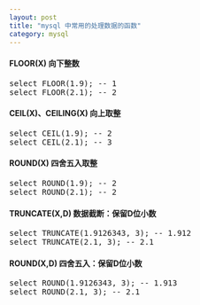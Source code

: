 ```yaml
---
layout: post
title: "mysql 中常用的处理数据的函数"
category: mysql 
---
```


#### FLOOR(X) 向下整数
<pre>
select FLOOR(1.9); -- 1
select FLOOR(2.1); -- 2
</pre>
#### CEIL(X)、CEILING(X) 向上取整
<pre>
select CEIL(1.9); -- 2
select CEIL(2.1); -- 3
</pre>
#### ROUND(X) 四舍五入取整
<pre>
select ROUND(1.9); -- 2
select ROUND(2.1); -- 2
</pre>
#### TRUNCATE(X,D) 数据截断：保留D位小数
<pre>
select TRUNCATE(1.9126343, 3); -- 1.912
select TRUNCATE(2.1, 3); -- 2.1
</pre>
#### ROUND(X,D) 四舍五入：保留D位小数
<pre>
select ROUND(1.9126343, 3); -- 1.913
select ROUND(2.1, 3); -- 2.1
</pre>

